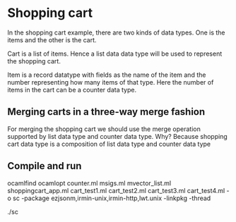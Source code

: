 # Shopping cart
In the shopping cart example, there are two kinds of data types. One is the items and the other is the cart.

Cart is a list of items. Hence a list data data type will be used to represent the shopping cart.

Item is a record datatype with fields as the name of the item and the number representing how many items of that type. Here the number of items in the cart can be a counter data type. 

## Merging carts in a three-way merge fashion 
For merging the shopping cart we should use the merge operation supported by list data type and counter data type. Why? 
Because shopping cart data type is a composition of list data type and counter data type

## Compile and run 
ocamlfind ocamlopt counter.ml msigs.ml  mvector_list.ml  shoppingcart_app.ml cart_test1.ml cart_test2.ml cart_test3.ml cart_test4.ml -o sc -package ezjsonm,irmin-unix,irmin-http,lwt.unix -linkpkg -thread

./sc


